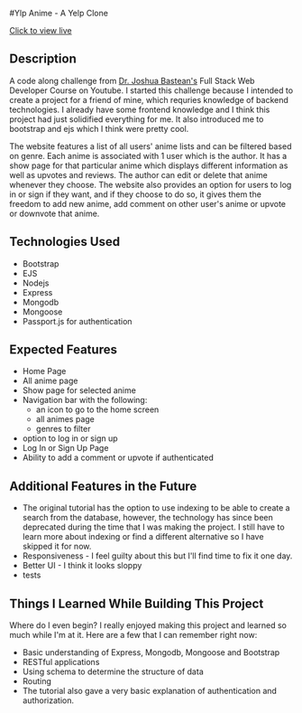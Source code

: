 #Ylp Anime - A Yelp Clone

[Click to view live](http://ylp-anime.herokuapp.com/)

## Description

A code along challenge from [Dr. Joshua Bastean's](https://www.youtube.com/watch?v=0xHErfmj1F4&list=PLQSmIhc0GVPPhpBAC3y6xChtOz3RJ8abN&index=137) Full Stack Web Developer Course on Youtube. I started this challenge because I intended to create a project for a friend of mine, which requries knowledge of backend technologies. I already have some frontend knowledge and I think this project had just solidified everything for me. It also introduced me to bootstrap and ejs which I think were pretty cool.

The website features a list of all users' anime lists and can be filtered based on genre. Each anime is associated with 1 user which is the author. It has a show page for that particular anime which displays different information as well as upvotes and reviews. The author can edit or delete that anime whenever they choose. The website also provides an option for users to log in or sign if they want, and if they choose to do so, it gives them the freedom to add new anime, add comment on other user's anime or upvote or downvote that anime.

## Technologies Used
- Bootstrap
- EJS
- Nodejs
- Express
- Mongodb
- Mongoose
- Passport.js for authentication
## Expected Features
- Home Page
- All anime page
- Show page for selected anime
- Navigation bar with the following:
	- an icon to go to the home screen
	- all animes page
	- genres to filter
 - option to log in or sign up
- Log In or Sign Up Page
- Ability to add a comment or upvote if authenticated

## Additional Features in the Future
- The original tutorial has the option to use indexing to be able to create a search from the database, however, the technology has since been deprecated during the time that I was making the project. I still have to learn more about indexing or find a different alternative so I have skipped it for now.
- Responsiveness - I feel guilty about this but I'll find time to fix it one day.
- Better UI - I think it looks sloppy
- tests

## Things I Learned While Building This Project
Where do I even begin? I really enjoyed making this project and learned so much while I'm at it. Here are a few that I can remember right now:
- Basic understanding of Express, Mongodb, Mongoose and Bootstrap
- RESTful applications
- Using schema to determine the structure of data
- Routing
- The tutorial also gave a very basic explanation of authentication and authorization.

